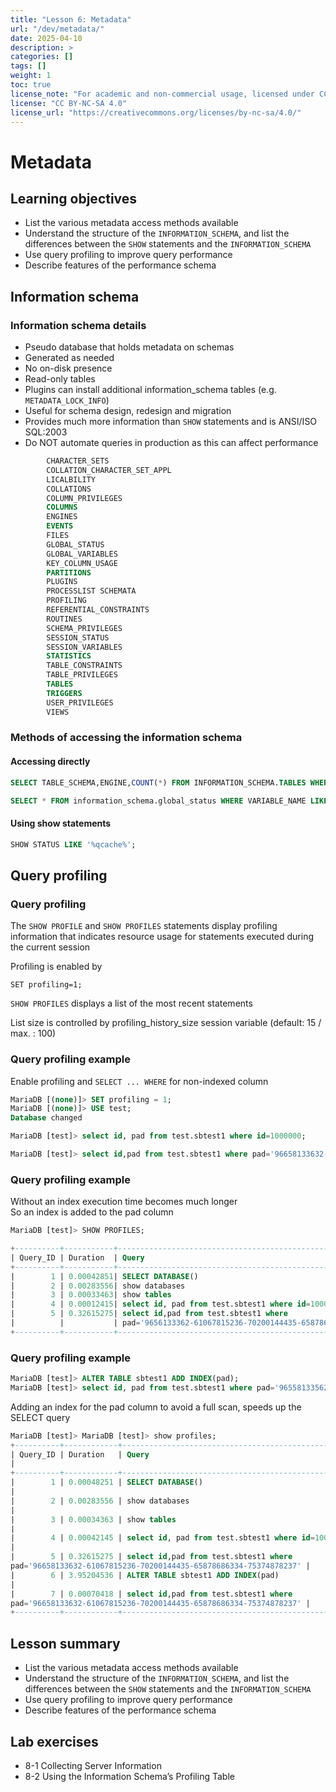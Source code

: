 ```yaml
---
title: "Lesson 6: Metadata"
url: "/dev/metadata/"
date: 2025-04-10
description: >
categories: []
tags: []
weight: 1
toc: true
license_note: "For academic and non-commercial usage, licensed under CC BY-NC-SA 4.0 by MariaDB plc."
license: "CC BY-NC-SA 4.0"
license_url: "https://creativecommons.org/licenses/by-nc-sa/4.0/"
---
```


# Metadata

## Learning objectives

- List the various metadata access methods available
- Understand the structure of the `INFORMATION_SCHEMA`, and list the differences between the `SHOW` statements and the `INFORMATION_SCHEMA`
- Use query profiling to improve query performance
- Describe features of the performance schema

## Information schema

### Information schema details

- Pseudo database that holds metadata on schemas
- Generated as needed
- No on-disk presence
- Read-only tables
- Plugins can install additional information_schema tables (e.g. `METADATA_LOCK_INFO`)
- Useful for schema design, redesign and migration
- Provides much more information than `SHOW` statements and is ANSI/ISO SQL:2003
- Do NOT automate queries in production as this can affect performance

```sql
        CHARACTER_SETS
        COLLATION_CHARACTER_SET_APPL
        LICALBILITY
        COLLATIONS
        COLUMN_PRIVILEGES
        COLUMNS
        ENGINES
        EVENTS
        FILES
        GLOBAL_STATUS
        GLOBAL_VARIABLES
        KEY_COLUMN_USAGE
        PARTITIONS
        PLUGINS
        PROCESSLIST SCHEMATA
        PROFILING
        REFERENTIAL_CONSTRAINTS
        ROUTINES
        SCHEMA_PRIVILEGES
        SESSION_STATUS
        SESSION_VARIABLES
        STATISTICS
        TABLE_CONSTRAINTS
        TABLE_PRIVILEGES
        TABLES
        TRIGGERS
        USER_PRIVILEGES
        VIEWS
```

### Methods of accessing the information schema

#### Accessing directly

```sql
SELECT TABLE_SCHEMA,ENGINE,COUNT(*) FROM INFORMATION_SCHEMA.TABLES WHERE TABLE_SCHEMA NOT IN('mysql','information_schema','performance_schema') GROUP BY TABLE_SCHEMA,ENGINE;
```

```sql
SELECT * FROM information_schema.global_status WHERE VARIABLE_NAME LIKE '%qcache%';
```

#### Using show statements

```sql
SHOW STATUS LIKE '%qcache%';
```

## Query profiling

### Query profiling

The `SHOW PROFILE` and `SHOW PROFILES` statements display profiling information that indicates resource usage for statements executed during the current session

Profiling is enabled by

`SET profiling=1;`

`SHOW PROFILES` displays a list of the most recent statements

List size is controlled by profiling_history_size session variable (default: 15 / max. : 100)

### Query profiling example

Enable profiling and `SELECT ... WHERE` for non-indexed column

```sql
MariaDB [(none)]> SET profiling = 1;
MariaDB [(none)]> USE test;
Database changed

MariaDB [test]> select id, pad from test.sbtest1 where id=1000000;

MariaDB [test]> select id,pad from test.sbtest1 where pad='96658133632-61067815236-70200144435-65878686334-75374878237';
```

### Query profiling example

Without an index execution time becomes much longer  
So an index is added to the pad column

```sql
MariaDB [test]> SHOW PROFILES;

+----------+-----------+-----------------------------------------------------+
| Query_ID | Duration  | Query                                               |
+----------+-----------+-----------------------------------------------------+
|        1 | 0.00042851| SELECT DATABASE()                                   |
|        2 | 0.00283556| show databases                                      |
|        3 | 0.00033463| show tables                                         |
|        4 | 0.00012415| select id, pad from test.sbtest1 where id=1000000   |
|        5 | 0.32615275| select id,pad from test.sbtest1 where               |
|          |           | pad='9656133362-61067815236-70200144435-6587866334-75374878237' |
+----------+-----------+-----------------------------------------------------+
```

### Query profiling example

```sql
MariaDB [test]> ALTER TABLE sbtest1 ADD INDEX(pad);
MariaDB [test]> select id, pad from test.sbtest1 where pad='96558133562-61076...
```

Adding an index for the pad column to avoid a full scan, speeds up the SELECT query

```sql
MariaDB [test]> MariaDB [test]> show profiles;
+----------+------------+--------------------------------------------------------------------------------------+
| Query_ID | Duration   | Query
|
+----------+------------+--------------------------------------------------------------------------------------+
|        1 | 0.00048251 | SELECT DATABASE()
|
|        2 | 0.00283556 | show databases
|
|        3 | 0.00034363 | show tables
|
|        4 | 0.00042145 | select id, pad from test.sbtest1 where id=1000000
|
|        5 | 0.32615275 | select id,pad from test.sbtest1 where
pad='96658133632-61067815236-70200144435-65878686334-75374878237' |
|        6 | 3.95204536 | ALTER TABLE sbtest1 ADD INDEX(pad)
|
|        7 | 0.00070418 | select id,pad from test.sbtest1 where
pad='96658133632-61067815236-70200144435-65878686334-75374878237' |
+----------+------------+--------------------------------------------------------------------------------------+
```

## Lesson summary

- List the various metadata access methods available
- Understand the structure of the `INFORMATION_SCHEMA`, and list the differences between the `SHOW` statements and the `INFORMATION_SCHEMA`
- Use query profiling to improve query performance
- Describe features of the performance schema

## Lab exercises

- 8-1 Collecting Server Information
- 8-2 Using the Information Schema’s Profiling Table